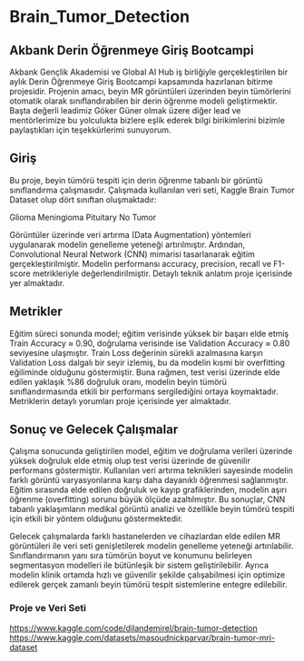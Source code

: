 # Brain_Tumor_Detection

## Akbank Derin Öğrenmeye Giriş Bootcampi
Akbank Gençlik Akademisi ve Global AI Hub iş birliğiyle gerçekleştirilen bir aylık Derin Öğrenmeye Giriş Bootcampi kapsamında hazırlanan bitirme projesidir. Projenin amacı, beyin MR görüntüleri üzerinden beyin tümörlerini otomatik olarak sınıflandırabilen bir derin öğrenme modeli geliştirmektir. Başta değerli leadimiz Göker Güner olmak üzere diğer lead ve mentörlerimize bu yolculukta bizlere eşlik ederek bilgi birikimlerini bizimle paylaştıkları için teşekkürlerimi sunuyorum.

## Giriş
Bu proje, beyin tümörü tespiti için derin öğrenme tabanlı bir görüntü sınıflandırma çalışmasıdır. Çalışmada kullanılan veri seti, Kaggle Brain Tumor Dataset olup dört sınıftan oluşmaktadır:

Glioma
Meningioma
Pituitary
No Tumor

Görüntüler üzerinde veri artırma (Data Augmentation) yöntemleri uygulanarak modelin genelleme yeteneği artırılmıştır. Ardından, Convolutional Neural Network (CNN) mimarisi tasarlanarak eğitim gerçekleştirilmiştir. Modelin performansı accuracy, precision, recall ve F1-score metrikleriyle değerlendirilmiştir. Detaylı teknik anlatım proje içerisinde yer almaktadır.

## Metrikler
Eğitim süreci sonunda model; eğitim verisinde yüksek bir başarı elde etmiş Train Accuracy ≈ 0.90, doğrulama verisinde ise Validation Accuracy ≈ 0.80 seviyesine ulaşmıştır. Train Loss değerinin sürekli azalmasına karşın Validation Loss dalgalı bir seyir izlemiş, bu da modelin kısmi bir overfitting eğiliminde olduğunu göstermiştir. Buna rağmen, test verisi üzerinde elde edilen yaklaşık %86 doğruluk oranı, modelin beyin tümörü sınıflandırmasında etkili bir performans sergilediğini ortaya koymaktadır. 
Metriklerin detaylı yorumları proje içerisinde yer almaktadır.

## Sonuç ve Gelecek Çalışmalar
Çalışma sonucunda geliştirilen model, eğitim ve doğrulama verileri üzerinde yüksek doğruluk elde etmiş olup test verisi üzerinde de güvenilir performans göstermiştir. Kullanılan veri artırma teknikleri sayesinde modelin farklı görüntü varyasyonlarına karşı daha dayanıklı öğrenmesi sağlanmıştır. Eğitim sırasında elde edilen doğruluk ve kayıp grafiklerinden, modelin aşırı öğrenme (overfitting) sorunu büyük ölçüde azaltılmıştır. Bu sonuçlar, CNN tabanlı yaklaşımların medikal görüntü analizi ve özellikle beyin tümörü tespiti için etkili bir yöntem olduğunu göstermektedir.

Gelecek çalışmalarda farklı hastanelerden ve cihazlardan elde edilen MR görüntüleri ile veri seti genişletilerek modelin genelleme yeteneği artırılabilir. Sınıflandırmanın yanı sıra tümörün boyut ve konumunu belirleyen segmentasyon modelleri ile bütünleşik bir sistem geliştirilebilir. Ayrıca modelin klinik ortamda hızlı ve güvenilir şekilde çalışabilmesi için optimize edilerek gerçek zamanlı beyin tümörü tespit sistemlerine entegre edilebilir.

### Proje ve Veri Seti
https://www.kaggle.com/code/dilandemirel/brain-tumor-detection
https://www.kaggle.com/datasets/masoudnickparvar/brain-tumor-mri-dataset
